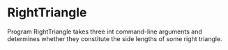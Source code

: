 # RightTriangle
Program RightTriangle takes three int command-line arguments and determines whether they constitute the side lengths of some right triangle.
